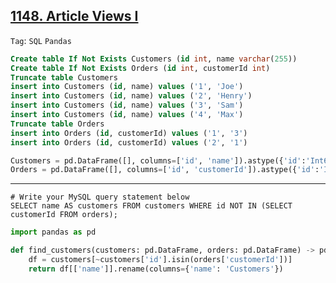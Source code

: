 ## [1148. Article Views I](https://leetcode.com/problems/article-views-i)

```Tag```: ```SQL``` ```Pandas```

```SQL
Create table If Not Exists Customers (id int, name varchar(255))
Create table If Not Exists Orders (id int, customerId int)
Truncate table Customers
insert into Customers (id, name) values ('1', 'Joe')
insert into Customers (id, name) values ('2', 'Henry')
insert into Customers (id, name) values ('3', 'Sam')
insert into Customers (id, name) values ('4', 'Max')
Truncate table Orders
insert into Orders (id, customerId) values ('1', '3')
insert into Orders (id, customerId) values ('2', '1')
```

```Python
Customers = pd.DataFrame([], columns=['id', 'name']).astype({'id':'Int64', 'name':'object'})
Orders = pd.DataFrame([], columns=['id', 'customerId']).astype({'id':'Int64', 'customerId':'Int64'})
```

---

```MySQL
# Write your MySQL query statement below
SELECT name AS customers FROM customers WHERE id NOT IN (SELECT customerId FROM orders);
```

```Python
import pandas as pd

def find_customers(customers: pd.DataFrame, orders: pd.DataFrame) -> pd.DataFrame:
    df = customers[~customers['id'].isin(orders['customerId'])]
    return df[['name']].rename(columns={'name': 'Customers'})
```
